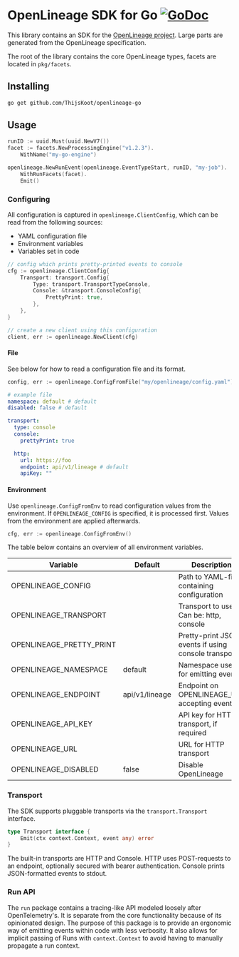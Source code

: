 # OpenLineage SDK for Go [![GoDoc](https://img.shields.io/badge/pkg.go.dev-doc-blue)](http://pkg.go.dev/github.com/ThijsKoot/openlineage-go)

This library contains an SDK for the [OpenLineage project](https://github.com/openlineage/OpenLineage).
Large parts are generated from the OpenLineage specification.

The root of the library contains the core OpenLineage types, facets are located in `pkg/facets`.

## Installing

```sh
go get github.com/ThijsKoot/openlineage-go
```

## Usage

```go
runID := uuid.Must(uuid.NewV7())
facet := facets.NewProcessingEngine("v1.2.3").
    WithName("my-go-engine")

openlineage.NewRunEvent(openlineage.EventTypeStart, runID, "my-job").
    WithRunFacets(facet).
    Emit()
```

### Configuring

All configuration is captured in `openlineage.ClientConfig`, which can be read from the following sources:

- YAML configuration file
- Environment variables
- Variables set in code

```go
// config which prints pretty-printed events to console
cfg := openlineage.ClientConfig{
	Transport: transport.Config{
		Type: transport.TransportTypeConsole,
		Console: &transport.ConsoleConfig{
			PrettyPrint: true,
		},
	},
}

// create a new client using this configuration
client, err := openlineage.NewClient(cfg)
```

#### File

See below for how to read a configuration file and its format.

```go
config, err := openlineage.ConfigFromFile("my/openlineage/config.yaml")
```

```yaml
# example file
namespace: default # default
disabled: false # default

transport:
  type: console
  console:
    prettyPrint: true

  http:
    url: https://foo
    endpoint: api/v1/lineage # default
    apiKey: ""
```

#### Environment

Use `openlineage.ConfigFromEnv` to read configuration values from the environment.
If `OPENLINEAGE_CONFIG` is specified, it is processed first. 
Values from the environment are applied afterwards.

```go
cfg, err := openlineage.ConfigFromEnv()
```

The table below contains an overview of all environment variables.

| Variable                 | Default        | Description                                         |
| ------------------------ | -------------- | --------------------------------------------------- |
| OPENLINEAGE_CONFIG       |                | Path to YAML-file containing configuration          |
| OPENLINEAGE_TRANSPORT    |                | Transport to use. Can be: http, console             |
| OPENLINEAGE_PRETTY_PRINT |                | Pretty-print JSON events if using console transport |
| OPENLINEAGE_NAMESPACE    | default        | Namespace used for emitting events                  |
| OPENLINEAGE_ENDPOINT     | api/v1/lineage | Endpoint on OPENLINEAGE_URL accepting events        |
| OPENLINEAGE_API_KEY      |                | API key for HTTP transport, if required             |
| OPENLINEAGE_URL          |                | URL for HTTP transport                              |
| OPENLINEAGE_DISABLED     | false          | Disable OpenLineage                                 |

### Transport

The SDK supports pluggable transports via the `transport.Transport` interface.

```go
type Transport interface {
	Emit(ctx context.Context, event any) error
}
```

The built-in transports are HTTP and Console.
HTTP uses POST-requests to an endpoint, optionally secured with bearer authentication.
Console prints JSON-formatted events to stdout.

### Run API

The `run` package contains a tracing-like API modeled loosely after OpenTelemetry's.
It is separate from the core functionality because of its opinionated design.
The purpose of this package is to provide an ergonomic way of emitting events within code with less verbosity.
It also allows for implicit passing of Runs with `context.Context` to avoid having to manually propagate a run context.
